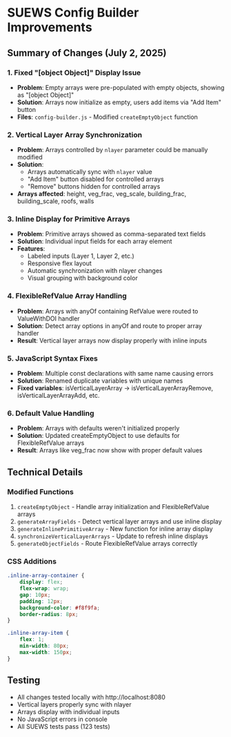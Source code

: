 # SUEWS Config Builder Improvements

## Summary of Changes (July 2, 2025)

### 1. Fixed "[object Object]" Display Issue
- **Problem**: Empty arrays were pre-populated with empty objects, showing as "[object Object]"
- **Solution**: Arrays now initialize as empty, users add items via "Add Item" button
- **Files**: `config-builder.js` - Modified `createEmptyObject` function

### 2. Vertical Layer Array Synchronization
- **Problem**: Arrays controlled by `nlayer` parameter could be manually modified
- **Solution**: 
  - Arrays automatically sync with `nlayer` value
  - "Add Item" button disabled for controlled arrays
  - "Remove" buttons hidden for controlled arrays
- **Arrays affected**: height, veg_frac, veg_scale, building_frac, building_scale, roofs, walls

### 3. Inline Display for Primitive Arrays
- **Problem**: Primitive arrays showed as comma-separated text fields
- **Solution**: Individual input fields for each array element
- **Features**:
  - Labeled inputs (Layer 1, Layer 2, etc.)
  - Responsive flex layout
  - Automatic synchronization with nlayer changes
  - Visual grouping with background color

### 4. FlexibleRefValue Array Handling
- **Problem**: Arrays with anyOf containing RefValue were routed to ValueWithDOI handler
- **Solution**: Detect array options in anyOf and route to proper array handler
- **Result**: Vertical layer arrays now display properly with inline inputs

### 5. JavaScript Syntax Fixes
- **Problem**: Multiple const declarations with same name causing errors
- **Solution**: Renamed duplicate variables with unique names
- **Fixed variables**: isVerticalLayerArray → isVerticalLayerArrayRemove, isVerticalLayerArrayAdd, etc.

### 6. Default Value Handling
- **Problem**: Arrays with defaults weren't initialized properly
- **Solution**: Updated createEmptyObject to use defaults for FlexibleRefValue arrays
- **Result**: Arrays like veg_frac now show with proper default values

## Technical Details

### Modified Functions
1. `createEmptyObject` - Handle array initialization and FlexibleRefValue arrays
2. `generateArrayFields` - Detect vertical layer arrays and use inline display
3. `generateInlinePrimitiveArray` - New function for inline array display
4. `synchronizeVerticalLayerArrays` - Update to refresh inline displays
5. `generateObjectFields` - Route FlexibleRefValue arrays correctly

### CSS Additions
```css
.inline-array-container {
    display: flex;
    flex-wrap: wrap;
    gap: 10px;
    padding: 12px;
    background-color: #f8f9fa;
    border-radius: 8px;
}

.inline-array-item {
    flex: 1;
    min-width: 80px;
    max-width: 150px;
}
```

## Testing
- All changes tested locally with http://localhost:8080
- Vertical layers properly sync with nlayer
- Arrays display with individual inputs
- No JavaScript errors in console
- All SUEWS tests pass (123 tests)